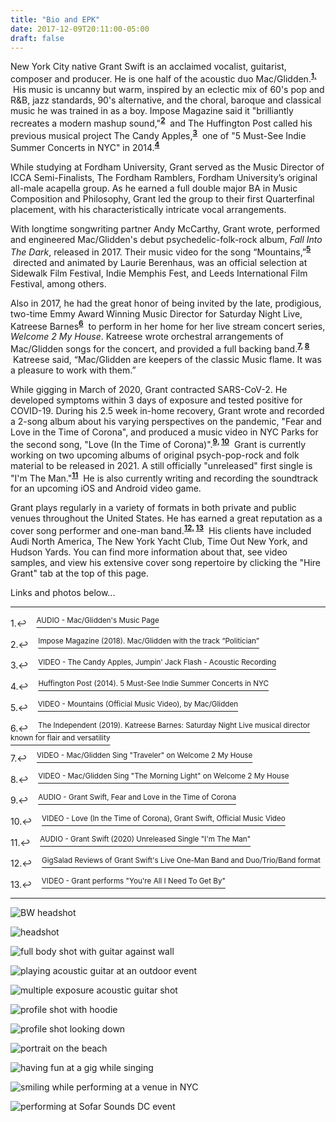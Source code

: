 ```yaml
---
title: "Bio and EPK"
date: 2017-12-09T20:11:00-05:00
draft: false
---
```

New York City native Grant Swift is an acclaimed vocalist, guitarist, composer and producer. He is one half of the acoustic duo Mac/Glidden.<sup><a href="#fn1" id="ref1"><strong>1,</strong></a></sup> &nbsp;His music is uncanny but warm, inspired by an eclectic mix of 60's pop and R&B, jazz standards, 90's alternative, and the choral, baroque and classical music he was trained in as a boy. Impose Magazine said it "brilliantly recreates a modern mashup sound,"<sup><strong><a href="#fn2" id="ref2">2</a></strong></sup> &nbsp;and The Huffington Post called his previous musical project The Candy Apples,<sup><strong><a href="#fn3" id="ref3">3</a></strong></sup> &nbsp;one of "5 Must-See Indie Summer Concerts in NYC" in 2014.<sup><strong><a href="#fn4" id="ref4">4</a></strong></sup>

While studying at Fordham University, Grant served as the Music Director of ICCA Semi-Finalists, The Fordham Ramblers, Fordham University’s original all-male acapella group. As he earned a full double major BA in Music Composition and Philosophy, Grant led the group to their first Quarterfinal placement, with his characteristically intricate vocal arrangements.

With longtime songwriting partner Andy McCarthy, Grant wrote, performed and engineered Mac/Glidden's debut psychedelic-folk-rock album, *Fall Into The Dark*, released in 2017. Their music video for the song “Mountains,”<sup><strong><a href="#fn5" id="ref5">5</a></strong></sup> &nbsp;directed and animated by Laurie Berenhaus, was an official selection at Sidewalk Film Festival, Indie Memphis Fest, and Leeds International Film Festival, among others.

Also in 2017, he had the great honor of being invited by the late, prodigious, two-time Emmy Award Winning Music Director for Saturday Night Live, Katreese Barnes<sup><strong><a href="#fn6" id="ref6">6</a></strong></sup> &nbsp;to perform in her home for her live stream concert series, *Welcome 2 My House*. Katreese wrote orchestral arrangements of Mac/Glidden songs for the concert, and provided a full backing band.<sup><strong><a href="#fn7" id="ref7">7,</a> <a href="#fn8" id="ref8">8</a></strong></sup> &nbsp;Katreese said, “Mac/Glidden are keepers of the classic Music flame. It was a pleasure to work with them.”

While gigging in March of 2020, Grant contracted SARS-CoV-2. He developed symptoms within 3 days of exposure and tested positive for COVID-19. During his 2.5 week in-home recovery, Grant wrote and recorded a 2-song album about his varying perspectives on the pandemic, "Fear and Love in the Time of Corona", and produced a music video in NYC Parks for the second song, "Love (In the Time of Corona)".<sup><strong><a href="#fn9" id="ref9">9,</a> <a href="#fn10" id="ref10">10</a></strong></sup> &nbsp;Grant is currently working on two upcoming albums of original psych-pop-rock and folk material to be released in 2021. A still officially "unreleased" first single is "I'm The Man."<sup><strong><a href="#fn11" id="ref11">11</a></strong></sup> &nbsp;He is also currently writing and recording the soundtrack for an upcoming iOS and Android video game.

Grant plays regularly in a variety of formats in both private and public venues throughout the United States. He has earned a great reputation as a cover song performer and one-man band.<sup><strong><a href="#fn12" id="ref12">12,</a> <a href="#fn13" id="ref13">13</a></strong></sup> &nbsp;His clients have included Audi North America, The New York Yacht Club, Time Out New York, and Hudson Yards. You can find more information about that, see video samples, and view his extensive cover song repertoire by clicking the "Hire Grant" tab at the top of this page.

Links and photos below...

<hr></hr>

<a href="#ref1" id="fn1" title="Jump back to footnote 1 in the text." style="text-decoration: none">1.↩</a>&nbsp;&nbsp;&nbsp;&nbsp;<a href="https://macgliddenmusic.bandcamp.com" target="_blank"><sup>AUDIO - Mac/Glidden's Music Page</sup></a>

<a href="#ref2" id="fn2" title="Jump back to footnote 2 in the text." style="text-decoration: none">2.↩</a>&nbsp;&nbsp;&nbsp;&nbsp;<a href="https://imposemagazine.com/music/mac-glidden-with-the-track-politician" target="_blank"><sup>Impose Magazine (2018). Mac/Glidden with the track “Politician”</sup></a>

<a href="#ref3" id="fn3" title="Jump back to footnote 3 in the text." style="text-decoration: none">3.↩</a>&nbsp;&nbsp;&nbsp;&nbsp;<a href="https://youtu.be/EYT0glaw-Bw" target="_blank"><sup>VIDEO - The Candy Apples, Jumpin' Jack Flash - Acoustic Recording</sup></a>

<a href="#ref4" id="fn4" title="Jump back to footnote 4 in the text." style="text-decoration: none">4.↩</a>&nbsp;&nbsp;&nbsp;&nbsp;<a href="https://www.huffpost.com/entry/5-mustsee-indie-summer-co_b_5572241" target="_blank"><sup>Huffington Post (2014). 5 Must-See Indie Summer Concerts in NYC</sup></a>

<a href="#ref5" id="fn5" title="Jump back to footnote 5 in the text." style="text-decoration: none">5.↩</a>&nbsp;&nbsp;&nbsp;&nbsp;<a href="https://youtu.be/9We-gTGMaZ0" target="_blank"><sup>VIDEO - Mountains (Official Music Video), by Mac/Glidden</sup></a>

<a href="#ref6" id="fn6" title="Jump back to footnote 6 in the text." style="text-decoration: none">6.↩</a>&nbsp;&nbsp;&nbsp;&nbsp;<a href="https://www.independent.co.uk/news/obituaries/katreese-barnes-death-snl-musical-director-obituary-roberta-flack-chaka-khan-a9078946.html" target="_blank"><sup>The Independent (2019). Katreese Barnes: Saturday Night Live musical director known for flair and versatility</sup></a>

<a href="#ref7" id="fn7" title="Jump back to footnote 7 in the text." style="text-decoration: none">7.↩</a>&nbsp;&nbsp;&nbsp;&nbsp;<a href="https://youtu.be/Ug89c-pShvE" target="_blank"><sup>VIDEO - Mac/Glidden Sing "Traveler" on Welcome 2 My House</sup></a>

<a href="#ref8" id="fn8" title="Jump back to footnote 8 in the text." style="text-decoration: none">8.↩</a>&nbsp;&nbsp;&nbsp;&nbsp;<a href="https://youtu.be/REGTCNAtjtg" target="_blank"><sup>VIDEO - Mac/Glidden Sing "The Morning Light" on Welcome 2 My House</sup></a>

<a href="#ref9" id="fn9" title="Jump back to footnote 9 in the text." style="text-decoration: none">9.↩</a>&nbsp;&nbsp;&nbsp;&nbsp;<a href="https://distrokid.com/hyperfollow/grantswift/fear-and-love-in-the-time-of-corona" target="_blank"><sup>AUDIO - Grant Swift, Fear and Love in the Time of Corona</sup></a>

<a href="#ref10" id="fn10" title="Jump back to footnote 10 in the text." style="text-decoration: none">10.↩</a>&nbsp;&nbsp;&nbsp;&nbsp;<a href="https://youtu.be/6t7ywuOk9Ng" target="_blank"><sup>VIDEO - Love (In the Time of Corona), Grant Swift, Official Music Video</sup></a>

<a href="#ref11" id="fn11" title="Jump back to footnote 11 in the text." style="text-decoration: none">11.↩</a>&nbsp;&nbsp;&nbsp;&nbsp;<a href="https://youtu.be/5Ldz-YngrKo" target="_blank"><sup>AUDIO - Grant Swift (2020) Unreleased Single "I'm The Man"</sup></a>

<a href="#ref12" id="fn12" title="Jump back to footnote 12 in the text." style="text-decoration: none">12.↩</a>&nbsp;&nbsp;&nbsp;&nbsp;<a href="https://www.gigsalad.com/grant_swift" target="_blank"><sup>GigSalad Reviews of Grant Swift's Live One-Man Band and Duo/Trio/Band format</sup></a>

<a href="#ref13" id="fn13" title="Jump back to footnote 13 in the text." style="text-decoration: none">13.↩</a>&nbsp;&nbsp;&nbsp;&nbsp;<a href="https://youtu.be/uaT1_09p1iU" target="_blank"><sup>VIDEO - Grant performs "You're All I Need To Get By"</sup></a>

<hr></hr>

![BW headshot](/images/press/_MG_3592_size_edit.JPG "Grant BW headshot")

![headshot](/images/press/IMG_4398_Color_Edit_crop.jpg "Grant headshot")

![full body shot with guitar against wall](/images/press/SG_Wall_size_edit.jpg "Grant Full Body Shot with Acoustic Guitar")

![playing acoustic guitar at an outdoor event](/images/press/Oyster-Fest-4987_size_edit.jpg "Strumming")

![multiple exposure acoustic guitar shot](/images/press/_MG_3949_size_edit.JPG "Multiple Exposure With Acoustic Guitar")

![profile shot with hoodie](/images/press/_MG_3712_size_edit.JPG "Profile BW shot")

![profile shot looking down](/images/press/_MG_3745_size_edit.JPG "Profile BW Looking Down")

![portrait on the beach](/images/press/_MG_0060_color_size_edit.JPG "Grant portrait on beach in Rye, NY")

![having fun at a gig while singing](/images/press/CA_grant_BW_crop.jpg "Having Fun Performing")

![smiling while performing at a venue in NYC](/images/press/_MG_0355_size_edit.jpg "Banter between songs")

![performing at Sofar Sounds DC event](/images/press/Sofar-20170820-HQ-8072_size_edit.jpg "Performing at Sofar DC")
